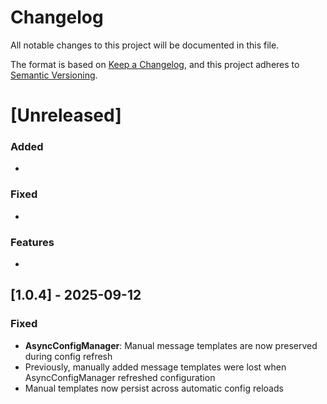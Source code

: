 # Changelog

All notable changes to this project will be documented in this file.

The format is based on [Keep a Changelog](https://keepachangelog.com/en/1.0.0/),
and this project adheres to [Semantic Versioning](https://semver.org/spec/v2.0.0.html).

# [Unreleased]

### Added
- 

### Fixed
- 

### Features
- 

## [1.0.4] - 2025-09-12

### Fixed
- **AsyncConfigManager**: Manual message templates are now preserved during config refresh
- Previously, manually added message templates were lost when AsyncConfigManager refreshed configuration
- Manual templates now persist across automatic config reloads
